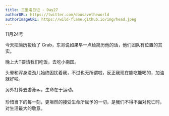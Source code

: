 ```yaml
---
title: 三里屯日记 - Day27
authorURL: https://twitter.com/dousavetheworld
authorImageURL: https://wild-flame.github.io/img/head.jpeg
---
```


11月24号

今天把简历投给了 Grab，东哥说如果早一点给简历他的话，他们团队有位置的其实。

晚上大T要请我们吃饭，去吃小南国。

头晕和浑身没劲儿始终困扰着我，不过也无所谓啦，反正我现在能吃能喝的，加油就好啦。

另外打算去游泳🏊‍，生命在于运动。

珍惜当下的每一刻，更坦然的接受生命所赋予的一切，是我们不得不面对死亡时，对生活最大的敬意。 

